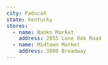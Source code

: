 ```yaml
---
city: Paducah
state: kentucky
stores:
  - name: Banks Market
    address: 2855 Lone Oak Road
  - name: Midtown Market
    address: 3000 Broadway
---
```

